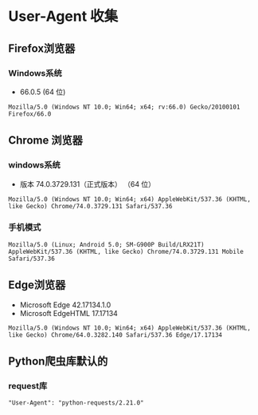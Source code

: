 # User-Agent 收集

## Firefox浏览器

### Windows系统

+ 66.0.5 (64 位)

```
Mozilla/5.0 (Windows NT 10.0; Win64; x64; rv:66.0) Gecko/20100101 Firefox/66.0
```



## Chrome 浏览器

### windows系统

+ 版本 74.0.3729.131（正式版本） （64 位）

```
Mozilla/5.0 (Windows NT 10.0; Win64; x64) AppleWebKit/537.36 (KHTML, like Gecko) Chrome/74.0.3729.131 Safari/537.36
```



### 手机模式

```
Mozilla/5.0 (Linux; Android 5.0; SM-G900P Build/LRX21T) AppleWebKit/537.36 (KHTML, like Gecko) Chrome/74.0.3729.131 Mobile Safari/537.36
```





## Edge浏览器

+ Microsoft Edge 42.17134.1.0
+ Microsoft EdgeHTML 17.17134

```
Mozilla/5.0 (Windows NT 10.0; Win64; x64) AppleWebKit/537.36 (KHTML, like Gecko) Chrome/64.0.3282.140 Safari/537.36 Edge/17.17134
```







## Python爬虫库默认的

### request库

```
"User-Agent": "python-requests/2.21.0"
```

